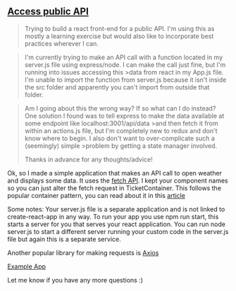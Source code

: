## [Access public API](https://www.reddit.com/r/reactjs/comments/7os450/trying_to_build_a_react_frontend_for_a_public_api/)

>Trying to build a react front-end for a public API. I'm using this as mostly a learning exercise but would also like to incorporate best practices wherever I can.

>I'm currently trying to make an API call with a function located in my server.js file using express/node. I can make the call just fine, but I'm running into issues accessing this >data from react in my App.js file. I'm unable to import the function from server.js because it isn't inside the src folder and apparently you can't import from outside that folder.

>Am I going about this the wrong way? If so what can I do instead? One solution I found was to tell express to make the data available at some endpoint like localhost:3001/api/data >and then fetch it from within an actions.js file, but I'm completely new to redux and don't know where to begin. I also don't want to over-complicate such a (seemingly) simple >problem by getting a state manager involved.
>
>Thanks in advance for any thoughts/advice!

Ok, so I made a simple application that makes an API call to open weather and displays some data. 
It uses the [fetch API](https://developer.mozilla.org/en-US/docs/Web/API/Fetch_API/Using_Fetch).
I kept your component names so you can just alter the fetch request in TicketContainer. This follows the popular 
container pattern, you can read about it in this [article](https://medium.com/@learnreact/container-components-c0e67432e005)

Some notes:
Your server.js file is a separate application and is not linked to create-react-app in any way. To run your app you use npm run start, this starts a server for you that serves your react application. You can run node server.js to start a different server running your custom code in the server.js file but again this is a separate service.

Another popular library for making requests is [Axios](https://github.com/axios/axios)

[Example App](https://github.com/ShaneMckenna23/react-help-2)

Let me know if you have any more questions :)